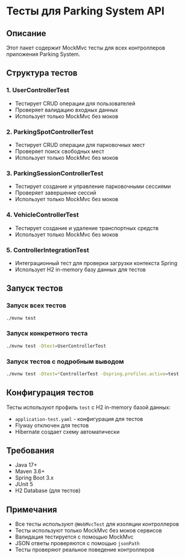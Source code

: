 # Тесты для Parking System API

## Описание

Этот пакет содержит MockMvc тесты для всех контроллеров приложения Parking System.

## Структура тестов

### 1. UserControllerTest
- Тестирует CRUD операции для пользователей
- Проверяет валидацию входных данных
- Использует только MockMvc без моков

### 2. ParkingSpotControllerTest
- Тестирует CRUD операции для парковочных мест
- Проверяет поиск свободных мест
- Использует только MockMvc без моков

### 3. ParkingSessionControllerTest
- Тестирует создание и управление парковочными сессиями
- Проверяет завершение сессий
- Использует только MockMvc без моков

### 4. VehicleControllerTest
- Тестирует создание и удаление транспортных средств
- Использует только MockMvc без моков

### 5. ControllerIntegrationTest
- Интеграционный тест для проверки загрузки контекста Spring
- Использует H2 in-memory базу данных для тестов

## Запуск тестов

### Запуск всех тестов
```bash
./mvnw test
```

### Запуск конкретного теста
```bash
./mvnw test -Dtest=UserControllerTest
```

### Запуск тестов с подробным выводом
```bash
./mvnw test -Dtest=*ControllerTest -Dspring.profiles.active=test
```

## Конфигурация тестов

Тесты используют профиль `test` с H2 in-memory базой данных:
- `application-test.yaml` - конфигурация для тестов
- Flyway отключен для тестов
- Hibernate создает схему автоматически

## Требования

- Java 17+
- Maven 3.6+
- Spring Boot 3.x
- JUnit 5
- H2 Database (для тестов)

## Примечания

- Все тесты используют `@WebMvcTest` для изоляции контроллеров
- Тесты используют только MockMvc без моков сервисов
- Валидация тестируется с помощью MockMvc
- JSON ответы проверяются с помощью `jsonPath`
- Тесты проверяют реальное поведение контроллеров
